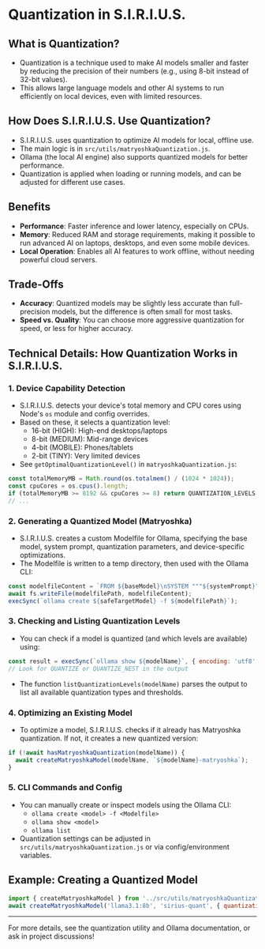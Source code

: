 # Quantization in S.I.R.I.U.S.

## What is Quantization?
- Quantization is a technique used to make AI models smaller and faster by reducing the precision of their numbers (e.g., using 8-bit instead of 32-bit values).
- This allows large language models and other AI systems to run efficiently on local devices, even with limited resources.

## How Does S.I.R.I.U.S. Use Quantization?
- S.I.R.I.U.S. uses quantization to optimize AI models for local, offline use.
- The main logic is in `src/utils/matryoshkaQuantization.js`.
- Ollama (the local AI engine) also supports quantized models for better performance.
- Quantization is applied when loading or running models, and can be adjusted for different use cases.

## Benefits
- **Performance**: Faster inference and lower latency, especially on CPUs.
- **Memory**: Reduced RAM and storage requirements, making it possible to run advanced AI on laptops, desktops, and even some mobile devices.
- **Local Operation**: Enables all AI features to work offline, without needing powerful cloud servers.

## Trade-Offs
- **Accuracy**: Quantized models may be slightly less accurate than full-precision models, but the difference is often small for most tasks.
- **Speed vs. Quality**: You can choose more aggressive quantization for speed, or less for higher accuracy.

## Technical Details: How Quantization Works in S.I.R.I.U.S.

### 1. Device Capability Detection
- S.I.R.I.U.S. detects your device's total memory and CPU cores using Node's `os` module and config overrides.
- Based on these, it selects a quantization level:
  - 16-bit (HIGH): High-end desktops/laptops
  - 8-bit (MEDIUM): Mid-range devices
  - 4-bit (MOBILE): Phones/tablets
  - 2-bit (TINY): Very limited devices
- See `getOptimalQuantizationLevel()` in `matryoshkaQuantization.js`:

```js
const totalMemoryMB = Math.round(os.totalmem() / (1024 * 1024));
const cpuCores = os.cpus().length;
if (totalMemoryMB >= 8192 && cpuCores >= 8) return QUANTIZATION_LEVELS.HIGH;
// ...
```

### 2. Generating a Quantized Model (Matryoshka)
- S.I.R.I.U.S. creates a custom Modelfile for Ollama, specifying the base model, system prompt, quantization parameters, and device-specific optimizations.
- The Modelfile is written to a temp directory, then used with the Ollama CLI:

```js
const modelfileContent = `FROM ${baseModel}\nSYSTEM """${systemPrompt}"""\nPARAMETER temperature ${temperature}\nPARAMETER num_ctx ${contextWindow}\n...`;
await fs.writeFile(modelfilePath, modelfileContent);
execSync(`ollama create ${safeTargetModel} -f ${modelfilePath}`);
```

### 3. Checking and Listing Quantization Levels
- You can check if a model is quantized (and which levels are available) using:

```js
const result = execSync(`ollama show ${modelName}`, { encoding: 'utf8' });
// Look for QUANTIZE or QUANTIZE_NEST in the output
```

- The function `listQuantizationLevels(modelName)` parses the output to list all available quantization types and thresholds.

### 4. Optimizing an Existing Model
- To optimize a model, S.I.R.I.U.S. checks if it already has Matryoshka quantization. If not, it creates a new quantized version:

```js
if (!await hasMatryoshkaQuantization(modelName)) {
  await createMatryoshkaModel(modelName, `${modelName}-matryoshka`);
}
```

### 5. CLI Commands and Config
- You can manually create or inspect models using the Ollama CLI:
  - `ollama create <model> -f <Modelfile>`
  - `ollama show <model>`
  - `ollama list`
- Quantization settings can be adjusted in `src/utils/matryoshkaQuantization.js` or via config/environment variables.

## Example: Creating a Quantized Model
```js
import { createMatryoshkaModel } from '../src/utils/matryoshkaQuantization.js';
await createMatryoshkaModel('llama3.1:8b', 'sirius-quant', { quantizationLevel: QUANTIZATION_LEVELS.MEDIUM });
```

---

For more details, see the quantization utility and Ollama documentation, or ask in project discussions! 